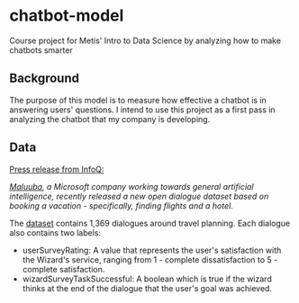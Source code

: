# chatbot-model
Course project for Metis' Intro to Data Science by analyzing how to make chatbots smarter

## Background
The purpose of this model is to measure how effective a chatbot is in answering users' questions. I intend to use this project as a first pass in analyzing the chatbot that my company is developing.

## Data
<a href="https://www.infoq.com/news/2017/04/microsoft-dataset-chatbots">Press release from InfoQ:</a>

*<a href="https://datasets.maluuba.com/">Maluuba</a>, a Microsoft company working towards general artificial intelligence, recently released a new open dialogue dataset based on booking a vacation - specifically, finding flights and a hotel.*

The <a href="https://datasets.maluuba.com/Frames/dl">dataset</a> contains 1,369 dialogues around travel planning. Each dialogue also contains two labels:
* userSurveyRating:	A value that represents the user's satisfaction with the Wizard's service, ranging from 1 - complete dissatisfaction to 5 - complete satisfaction.
* wizardSurveyTaskSuccessful:	A boolean which is true if the wizard thinks at the end of the dialogue that the user's goal was achieved.
